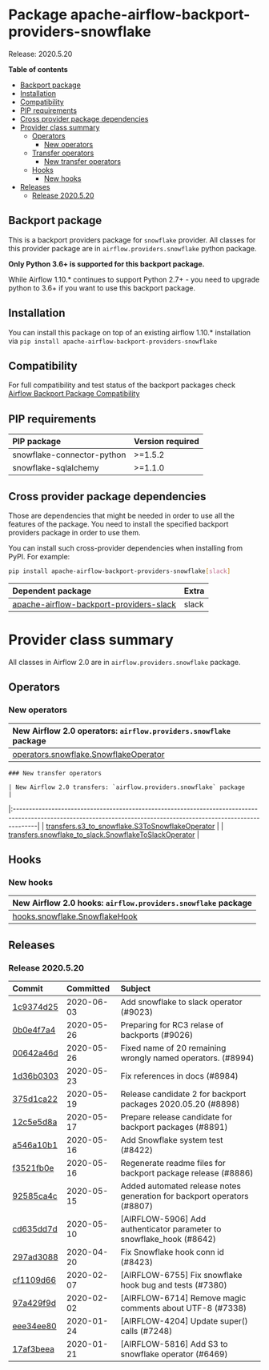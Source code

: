 <!--
 Licensed to the Apache Software Foundation (ASF) under one
 or more contributor license agreements.  See the NOTICE file
 distributed with this work for additional information
 regarding copyright ownership.  The ASF licenses this file
 to you under the Apache License, Version 2.0 (the
 "License"); you may not use this file except in compliance
 with the License.  You may obtain a copy of the License at

   http://www.apache.org/licenses/LICENSE-2.0

 Unless required by applicable law or agreed to in writing,
 software distributed under the License is distributed on an
 "AS IS" BASIS, WITHOUT WARRANTIES OR CONDITIONS OF ANY
 KIND, either express or implied.  See the License for the
 specific language governing permissions and limitations
 under the License.
 -->


# Package apache-airflow-backport-providers-snowflake

Release: 2020.5.20

**Table of contents**

- [Backport package](#backport-package)
- [Installation](#installation)
- [Compatibility](#compatibility)
- [PIP requirements](#pip-requirements)
- [Cross provider package dependencies](#cross-provider-package-dependencies)
- [Provider class summary](#provider-class-summary)
    - [Operators](#operators)
        - [New operators](#new-operators)
    - [Transfer operators](#transfers)
        - [New transfer operators](#new-transfers)
    - [Hooks](#hooks)
        - [New hooks](#new-hooks)
- [Releases](#releases)
    - [Release 2020.5.20](#release-2020520)

## Backport package

This is a backport providers package for `snowflake` provider. All classes for this provider package
are in `airflow.providers.snowflake` python package.

**Only Python 3.6+ is supported for this backport package.**

While Airflow 1.10.* continues to support Python 2.7+ - you need to upgrade python to 3.6+ if you
want to use this backport package.



## Installation

You can install this package on top of an existing airflow 1.10.* installation via
`pip install apache-airflow-backport-providers-snowflake`

## Compatibility

For full compatibility and test status of the backport packages check
[Airflow Backport Package Compatibility](https://cwiki.apache.org/confluence/display/AIRFLOW/Backported+providers+packages+for+Airflow+1.10.*+series)

## PIP requirements

| PIP package                | Version required   |
|:---------------------------|:-------------------|
| snowflake-connector-python | &gt;=1.5.2            |
| snowflake-sqlalchemy       | &gt;=1.1.0            |

## Cross provider package dependencies

Those are dependencies that might be needed in order to use all the features of the package.
You need to install the specified backport providers package in order to use them.

You can install such cross-provider dependencies when installing from PyPI. For example:

```bash
pip install apache-airflow-backport-providers-snowflake[slack]
```

| Dependent package                                                                                                | Extra   |
|:-----------------------------------------------------------------------------------------------------------------|:--------|
| [apache-airflow-backport-providers-slack](https://github.com/apache/airflow/tree/master/airflow/providers/slack) | slack   |

# Provider class summary

All classes in Airflow 2.0 are in `airflow.providers.snowflake` package.


## Operators


### New operators

| New Airflow 2.0 operators: `airflow.providers.snowflake` package                                                                          |
|:------------------------------------------------------------------------------------------------------------------------------------------|
| [operators.snowflake.SnowflakeOperator](https://github.com/apache/airflow/blob/master/airflow/providers/snowflake/operators/snowflake.py) |







    ### New transfer operators

    | New Airflow 2.0 transfers: `airflow.providers.snowflake` package                                                                                                   |
|:-------------------------------------------------------------------------------------------------------------------------------------------------------------------|
| [transfers.s3_to_snowflake.S3ToSnowflakeOperator](https://github.com/apache/airflow/blob/master/airflow/providers/snowflake/transfers/s3_to_snowflake.py)          |
| [transfers.snowflake_to_slack.SnowflakeToSlackOperator](https://github.com/apache/airflow/blob/master/airflow/providers/snowflake/transfers/snowflake_to_slack.py) |







## Hooks


### New hooks

| New Airflow 2.0 hooks: `airflow.providers.snowflake` package                                                                  |
|:------------------------------------------------------------------------------------------------------------------------------|
| [hooks.snowflake.SnowflakeHook](https://github.com/apache/airflow/blob/master/airflow/providers/snowflake/hooks/snowflake.py) |







## Releases

### Release 2020.5.20

| Commit                                                                                         | Committed   | Subject                                                                 |
|:-----------------------------------------------------------------------------------------------|:------------|:------------------------------------------------------------------------|
| [1c9374d25](https://github.com/apache/airflow/commit/1c9374d2573483dd66f5c35032e24140864e72c0) | 2020-06-03  | Add snowflake to slack operator (#9023)                                 |
| [0b0e4f7a4](https://github.com/apache/airflow/commit/0b0e4f7a4cceff3efe15161fb40b984782760a34) | 2020-05-26  | Preparing for RC3 relase of backports (#9026)                           |
| [00642a46d](https://github.com/apache/airflow/commit/00642a46d019870c4decb3d0e47c01d6a25cb88c) | 2020-05-26  | Fixed name of 20 remaining wrongly named operators. (#8994)             |
| [1d36b0303](https://github.com/apache/airflow/commit/1d36b0303b8632fce6de78ca4e782ae26ee06fea) | 2020-05-23  | Fix references in docs (#8984)                                          |
| [375d1ca22](https://github.com/apache/airflow/commit/375d1ca229464617780623c61c6e8a1bf570c87f) | 2020-05-19  | Release candidate 2 for backport packages 2020.05.20 (#8898)            |
| [12c5e5d8a](https://github.com/apache/airflow/commit/12c5e5d8ae25fa633efe63ccf4db389e2b796d79) | 2020-05-17  | Prepare release candidate for backport packages (#8891)                 |
| [a546a10b1](https://github.com/apache/airflow/commit/a546a10b13b1f7a119071d8d2001cb17ccdcbbf7) | 2020-05-16  | Add Snowflake system test (#8422)                                       |
| [f3521fb0e](https://github.com/apache/airflow/commit/f3521fb0e36733d8bd356123e56a453fd37a6dca) | 2020-05-16  | Regenerate readme files for backport package release (#8886)            |
| [92585ca4c](https://github.com/apache/airflow/commit/92585ca4cb375ac879f4ab331b3a063106eb7b92) | 2020-05-15  | Added automated release notes generation for backport operators (#8807) |
| [cd635dd7d](https://github.com/apache/airflow/commit/cd635dd7d57cab2f41efac2d3d94e8f80a6c96d6) | 2020-05-10  | [AIRFLOW-5906] Add authenticator parameter to snowflake_hook (#8642)    |
| [297ad3088](https://github.com/apache/airflow/commit/297ad30885eeb77c062f37df78a78f381e7d140e) | 2020-04-20  | Fix Snowflake hook conn id (#8423)                                      |
| [cf1109d66](https://github.com/apache/airflow/commit/cf1109d661991943bb4861a0468ba4bc8946376d) | 2020-02-07  | [AIRFLOW-6755] Fix snowflake hook bug and tests (#7380)                 |
| [97a429f9d](https://github.com/apache/airflow/commit/97a429f9d0cf740c5698060ad55f11e93cb57b55) | 2020-02-02  | [AIRFLOW-6714] Remove magic comments about UTF-8 (#7338)                |
| [eee34ee80](https://github.com/apache/airflow/commit/eee34ee8080bb7bc81294c3fbd8be93bbf795367) | 2020-01-24  | [AIRFLOW-4204] Update super() calls (#7248)                             |
| [17af3beea](https://github.com/apache/airflow/commit/17af3beea5095d9aec81c06404614ca6d1057a45) | 2020-01-21  | [AIRFLOW-5816] Add S3 to snowflake operator (#6469)                     |
